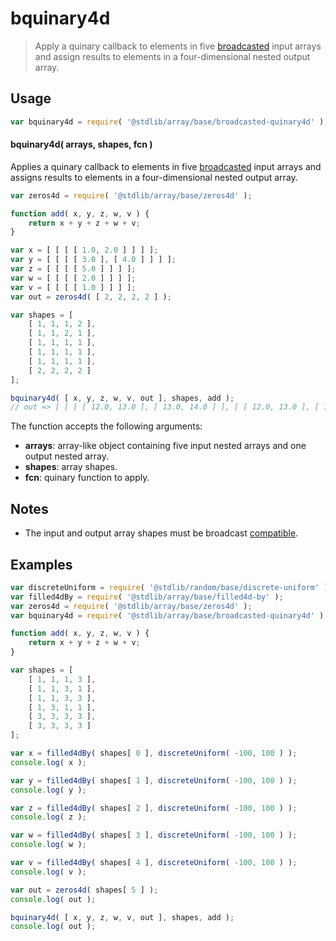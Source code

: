 <!--

@license Apache-2.0

Copyright (c) 2024 The Stdlib Authors.

Licensed under the Apache License, Version 2.0 (the "License");
you may not use this file except in compliance with the License.
You may obtain a copy of the License at

   http://www.apache.org/licenses/LICENSE-2.0

Unless required by applicable law or agreed to in writing, software
distributed under the License is distributed on an "AS IS" BASIS,
WITHOUT WARRANTIES OR CONDITIONS OF ANY KIND, either express or implied.
See the License for the specific language governing permissions and
limitations under the License.

-->

# bquinary4d

> Apply a quinary callback to elements in five [broadcasted][@stdlib/array/base/broadcast-array] input arrays and assign results to elements in a four-dimensional nested output array.

<section class="intro">

</section>

<!-- /.intro -->

<section class="usage">

## Usage

```javascript
var bquinary4d = require( '@stdlib/array/base/broadcasted-quinary4d' );
```

#### bquinary4d( arrays, shapes, fcn )

Applies a quinary callback to elements in five [broadcasted][@stdlib/array/base/broadcast-array] input arrays and assigns results to elements in a four-dimensional nested output array.

```javascript
var zeros4d = require( '@stdlib/array/base/zeros4d' );

function add( x, y, z, w, v ) {
    return x + y + z + w + v;
}

var x = [ [ [ [ 1.0, 2.0 ] ] ] ];
var y = [ [ [ [ 3.0 ], [ 4.0 ] ] ] ];
var z = [ [ [ [ 5.0 ] ] ] ];
var w = [ [ [ [ 2.0 ] ] ] ];
var v = [ [ [ [ 1.0 ] ] ] ];
var out = zeros4d( [ 2, 2, 2, 2 ] );

var shapes = [
    [ 1, 1, 1, 2 ],
    [ 1, 1, 2, 1 ],
    [ 1, 1, 1, 1 ],
    [ 1, 1, 1, 1 ],
    [ 1, 1, 1, 1 ],
    [ 2, 2, 2, 2 ]
];

bquinary4d( [ x, y, z, w, v, out ], shapes, add );
// out => [ [ [ [ 12.0, 13.0 ], [ 13.0, 14.0 ] ], [ [ 12.0, 13.0 ], [ 13.0, 14.0 ] ] ], [ [ [ 12.0, 13.0 ], [ 13.0, 14.0 ] ], [ [ 12.0, 13.0 ], [ 13.0, 14.0 ] ] ] ]
```

The function accepts the following arguments:

-   **arrays**: array-like object containing five input nested arrays and one output nested array.
-   **shapes**: array shapes.
-   **fcn**: quinary function to apply.

</section>

<!-- /.usage -->

<section class="notes">

## Notes

-   The input and output array shapes must be broadcast [compatible][@stdlib/ndarray/base/broadcast-shapes].

</section>

<!-- /.notes -->

<section class="examples">

## Examples

<!-- eslint no-undef: "error" -->

```javascript
var discreteUniform = require( '@stdlib/random/base/discrete-uniform' ).factory;
var filled4dBy = require( '@stdlib/array/base/filled4d-by' );
var zeros4d = require( '@stdlib/array/base/zeros4d' );
var bquinary4d = require( '@stdlib/array/base/broadcasted-quinary4d' );

function add( x, y, z, w, v ) {
    return x + y + z + w + v;
}

var shapes = [
    [ 1, 1, 1, 3 ],
    [ 1, 1, 3, 1 ],
    [ 1, 1, 3, 3 ],
    [ 1, 3, 1, 1 ],
    [ 3, 3, 3, 3 ],
    [ 3, 3, 3, 3 ]
];

var x = filled4dBy( shapes[ 0 ], discreteUniform( -100, 100 ) );
console.log( x );

var y = filled4dBy( shapes[ 1 ], discreteUniform( -100, 100 ) );
console.log( y );

var z = filled4dBy( shapes[ 2 ], discreteUniform( -100, 100 ) );
console.log( z );

var w = filled4dBy( shapes[ 3 ], discreteUniform( -100, 100 ) );
console.log( w );

var v = filled4dBy( shapes[ 4 ], discreteUniform( -100, 100 ) );
console.log( v );

var out = zeros4d( shapes[ 5 ] );
console.log( out );

bquinary4d( [ x, y, z, w, v, out ], shapes, add );
console.log( out );
```

</section>

<!-- /.examples -->

<!-- Section for related `stdlib` packages. Do not manually edit this section, as it is automatically populated. -->

<section class="related">

</section>

<!-- /.related -->

<!-- Section for all links. Make sure to keep an empty line after the `section` element and another before the `/section` close. -->

<section class="links">

[@stdlib/array/base/broadcast-array]: https://github.com/stdlib-js/stdlib/tree/develop/lib/node_modules/%40stdlib/array/base/broadcast-array

[@stdlib/ndarray/base/broadcast-shapes]: https://github.com/stdlib-js/stdlib/tree/develop/lib/node_modules/%40stdlib/ndarray/base/broadcast-shapes

</section>

<!-- /.links -->
